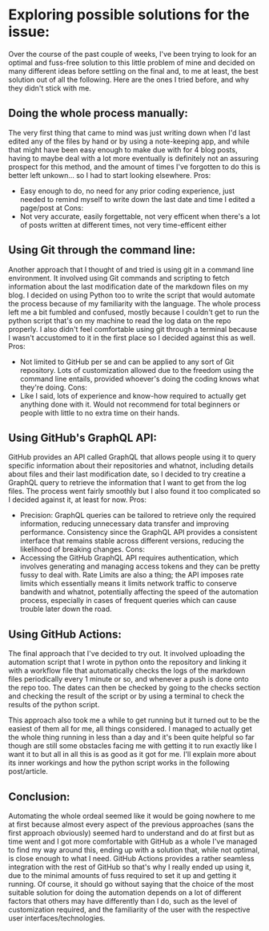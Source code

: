 # Exploring possible solutions for the issue:

Over the course of the past couple of weeks, I've been trying to look for an optimal and fuss-free solution to this little problem of mine and decided on many different ideas before settling on the final and, to me at least, the best solution out of all the following. Here are the ones I tried before, and why they didn't stick with me.

## Doing the whole process manually:
The very first thing that came to mind was just writing down when I'd last edited any of the files by hand or by using a note-keeping app, and while that might have been easy enough to make due with for 4 blog posts, having to maybe deal with a lot more eventually is definitely not an assuring prospect for this method, and the amount of times I've forgotten to do this is better left unkown... so I had to start looking elsewhere.
Pros:
- Easy enough to do, no need for any prior coding experience, just needed to remind myself to write down the last date and time I edited a page/post at
Cons:
- Not very accurate, easily forgettable, not very efficent when there's a lot of posts written at different times, not very time-efficent either

## Using Git through the command line:
Another approach that I thought of and tried is using git in a command line environment. It involved using Git commands and scripting to fetch information about the last modification date of the markdown files on my blog. I decided on using Python too to write the script that would automate the process because of my familiarity with the language. 
The whole process left me a bit fumbled and confused, mostly because I couldn't get to run the python script that's on my machine to read the log data on the repo properly. I also didn't feel comfortable using git through a terminal because I wasn't accustomed to it in the first place so I decided against this as well.
Pros:
- Not limited to GitHub per se and can be applied to any sort of Git repository. Lots of customization allowed due to the freedom using the command line entails, provided whoever's doing the coding knows what they're doing.
Cons:
- Like I said, lots of experience and know-how required to actually get anything done with it. Would not recommend for total beginners or people with little to no extra time on their hands.

## Using GitHub's GraphQL API:
GitHub provides an API called GraphQL that allows people using it to query specific information about their repositories and whatnot, including details about files and their last modification date, so I decided to try creatine a GraphQL query to retrieve the information that I want to get from the log files. The process went fairly smoothly but I also found it too complicated so I decided against it, at least for now.
Pros:
- Precision: GraphQL queries can be tailored to retrieve only the required information, reducing unnecessary data transfer and improving performance. Consistency since the GraphQL API provides a consistent interface that remains stable across different versions, reducing the likelihood of breaking changes.
Cons:
- Accessing the GitHub GraphQL API requires authentication, which involves generating and managing access tokens and they can be pretty fussy to deal with. Rate Limits are also a thing; the API imposes rate limits which essentially means it limits network traffic to conserve bandwith and whatnot, potentially affecting the speed of the automation process, especially in cases of frequent queries which can cause trouble later down the road.

## Using GitHub Actions:
The final approach that I've decided to try out. It involved uploading the automation script that I wrote in python onto the repository and linking it with a workflow file that automatically checks the logs of the markdown files periodically every 1 minute or so, and whenever a push is done onto the repo too. The dates can then be checked by going to the checks section and checking the result of the script or by using a terminal to check the results of the python script.

This approach also took me a while to get running but it turned out to be the easiest of them all for me, all things considered. I managed to actually get the whole thing running in less than a day and it's been quite helpful so far though are still some obstacles facing me with getting it to run exactly like I want it to but all in all this is as good as it got for me. I'll explain more about its inner workings and how the python script works in the following post/article. 

## Conclusion:
Automating the whole ordeal seemed like it would be going nowhere to me at first because almost every aspect of the previous approaches (sans the first approach obviously) seemed hard to understand and do at first but as time went and I got more comfortable with GitHub as a whole I've managed to find my way around this, ending up with a solution that, while not optimal, is close enough to what I need. GitHub Actions provides a rather seamless integration with the rest of GitHub so that's why I really ended up using it, due to the minimal amounts of fuss required to set it up and getting it running.
Of course, it should go without saying that the choice of the most suitable solution for doing the automation depends on a lot of different factors that others may have differently than I do, such as the level of customization required, and the familiarity of the user with the respective user interfaces/technologies. 





